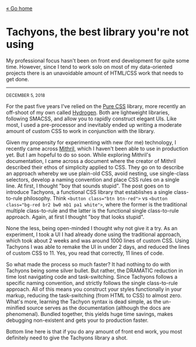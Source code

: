 [« Go home](/)

# Tachyons, the best library you're not using

My professional focus hasn't been on front end development for quite some time. However, since I tend to work solo on most of my data-oriented projects there is an unavoidable amount of HTML/CSS work that needs to get done.

* * *

<small class="muted monospace">DECEMBER 5, 2018</small>

For the past five years I've relied on the [Pure CSS](https://purecss.io/) library, more recently an off-shoot of my own called [Hydrogen](https://pimbrouwers.github.io/hydrogen/). Both are lightweight libraries, following SMACSS, and allow you to rapidly construct elegant UIs. Like most, I used a pre-processor and inevitably ended up writing a moderate amount of custom CSS to work in conjunction with the library.

Given my propensity for experimenting with new (for me) technology, I recently came across [Mithril](https://mithril.js.org), which I haven't been able to use in production yet. But I am hopeful to do so soon. While exploring Mithril's documentation, I came across a document where the creator of Mithril described their ethos of simplicity applied to CSS. They go on to describe an approach whereby we use plain-old CSS, avoid nesting, use single-class selectors, develop a naming convention and place CSS rules on a single line. At first, I thought "boy that sounds stupid". The post goes on to introduce Tachyons, a functional CSS library that establishes a single class-to-rule philosophy. Think `<button class="btn btn-red">` vs `<button class="bg-red br2 bw0 mb1 pa1 white">`, where the former is the traditional multiple class-to-rule and the latter is the functional single class-to-rule approach. Again, at first I thought "boy that looks stupid".

None the less, being open-minded I thought why not give it a try. As an experiment, I took a UI I had already done using the traditional approach, which took about 2 weeks and was around 1000 lines of custom CSS. Using Tachyons I was able to remake the UI in under 2 days, and reduced the lines of custom CSS to 11\. Yes, you read that correctly, 11 lines of code.

So what made the process so much faster? It had nothing to do with Tachyons being some silver bullet. But rather, the DRAMATIC reduction in time lost navigating code and task-switching. Since Tachyons follows a specific naming convention, and strictly follows the single class-to-rule approach. All of this means you construct your styles functionally in your markup, reducing the task-switching (from HTML to CSS) to almost zero. What's more, learning the Tachyon syntax is dead simple, as the un-minified source serves as the documentation (although the docs are phenomenal). Bundled together, this yields huge time savings, makes debugging non-existent and gets your to production faster.

Bottom line here is that if you do any amount of front end work, you most definitely need to give the Tachyons library a shot.